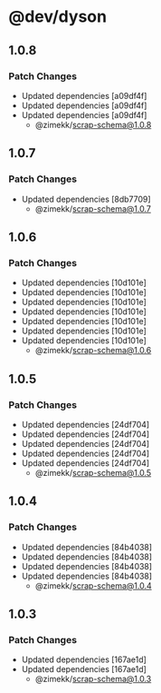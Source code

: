 # @dev/dyson

## 1.0.8

### Patch Changes

- Updated dependencies [a09df4f]
- Updated dependencies [a09df4f]
- Updated dependencies [a09df4f]
  - @zimekk/scrap-schema@1.0.8

## 1.0.7

### Patch Changes

- Updated dependencies [8db7709]
  - @zimekk/scrap-schema@1.0.7

## 1.0.6

### Patch Changes

- Updated dependencies [10d101e]
- Updated dependencies [10d101e]
- Updated dependencies [10d101e]
- Updated dependencies [10d101e]
- Updated dependencies [10d101e]
- Updated dependencies [10d101e]
- Updated dependencies [10d101e]
  - @zimekk/scrap-schema@1.0.6

## 1.0.5

### Patch Changes

- Updated dependencies [24df704]
- Updated dependencies [24df704]
- Updated dependencies [24df704]
- Updated dependencies [24df704]
- Updated dependencies [24df704]
  - @zimekk/scrap-schema@1.0.5

## 1.0.4

### Patch Changes

- Updated dependencies [84b4038]
- Updated dependencies [84b4038]
- Updated dependencies [84b4038]
- Updated dependencies [84b4038]
  - @zimekk/scrap-schema@1.0.4

## 1.0.3

### Patch Changes

- Updated dependencies [167ae1d]
- Updated dependencies [167ae1d]
  - @zimekk/scrap-schema@1.0.3
